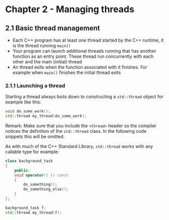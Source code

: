 # Chapter 2 - Managing threads

## 2.1 Basic thread management

- Each C++ program has at least one thread started by the C++ runtime, it is the thread running ```main()```
- Your program can launch additional threads running that has another function as an entry point. These thread run concurrently with each other and the main (initial) thread
- An thread exits when the function associated with it finishes. For example when      ```main()``` finishes the initial thread exits

### 2.1.1 Launching a thread
Starting a thread always boils down to constructing a ```std::thread``` object for example like this:

````cpp
void do_some_work();
std::thread my_thread(do_some_work);
````

Remark: Make sure that you include the ```<thread>``` header so the complier notices the definition of the ```std::thread``` class. In the following code snippets this will be omitted.

As with much of the C++ Standard Library, ```std::thread``` works with any callable type for example:

````cpp
class background_task
{
    public:
    void operator() () const
    {
        do_something();
        do_something_else();
    }
};

background_task f;
std::thread my_thread(f);
````
